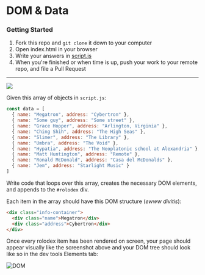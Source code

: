 # DOM & Data

### Getting Started

1. Fork this repo and `git clone` it down to your computer
1. Open index.html in your browser
1. Write your answers in [script.js](script.js)
1. When you're finished or when time is up, push your work to your remote repo, and file a Pull Request

---

![](https://i.imgur.com/mSSe3EG.png)

Given this array of objects in `script.js`:

``` js
const data = [
  { name: "Megatron", address: "Cybertron" },
  { name: "Some guy", address: "Some street" },
  { name: "Grace Hopper", address: "Arlington, Virginia" },
  { name: "Ching Shih", address: "The High Seas" },
  { name: "Slimer", address: "The Library" },
  { name: "Umbra", address: "The Void" },
  { name: "Hypatia", address: "The Neoplatonic school at Alexandria" },
  { name: "Matt Huntington", address: "Remote" },
  { name: "Ronald McDonald", address: "Casa del McDonalds" },
  { name: "Jem", address: "Starlight Music" }
]
```

Write code that loops over this array, creates the necessary DOM elements, and appends to the `#rolodex` div.

Each item in the array should have this DOM structure (_ewww divitis_):

``` html
<div class="info-container">
  <div class="name">Megatron</div>
  <div class="address">Cybertron</div>
</div>
```

Once every rolodex item has been rendered on screen, your page should appear visually like the screenshot above and your DOM tree should look like so in the dev tools Elements tab:

![DOM](https://i.imgur.com/R69q5w0.png)
